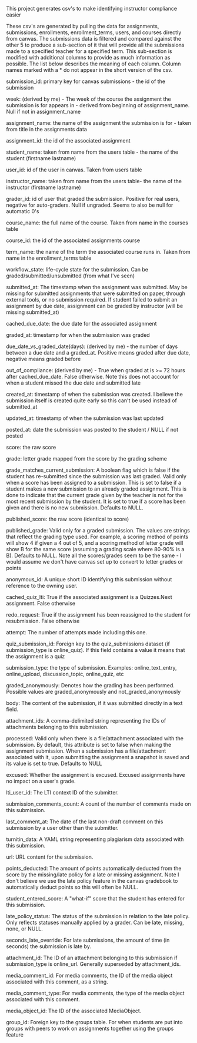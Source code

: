 This project generates csv's to make identifying instructor compliance easier

These csv's are generated by pulling the data for assignments, submissions, enrollments, enrollment_terms, users, and courses directly from canvas.
The submissions data is filtered and compared against the other 5 to produce a sub-section of it that will provide all the submissions
made to a specified teacher for a specified term. This sub-section is modified with additional columns to provide as much
information as possible. The list below describes the meaning of each column. Column names marked with a * do not appear
in the short version of the csv.

submission_id: primary key for canvas submissions - the id of the submission

week: (derived by me) - The week of the course the assignment the submission is for appears in - derived from beginning of assignment_name. Null if not in assignment_name

assignment_name: the name of the assignment the submission is for - taken from title in the assignments data

assignment_id: the id of the associated assignment

student_name: taken from name from the users table - the name of the student (firstname lastname)

user_id: id of the user in canvas. Taken from users table

instructor_name: taken from name from the users table- the name of the instructor (firstname lastname)

grader_id: id of user that graded the submission. Positive for real users, negative for auto-graders. Null if ungraded. Seems to also be null for automatic 0's

course_name: the full name of the course. Taken from name in the courses table

course_id: the id of the associated assignments course

term_name: the name of the term the associated course runs in. Taken from name in the enrollment_terms table

workflow_state: life-cycle state for the submission. Can be graded/submitted/unsubmitted (from what I've seen)

submitted_at: The timestamp when the assignment was submitted. May be missing for submitted assignments that were submitted on paper, through external tools, or no submission required. If student failed to submit an assignment by due date, assignment can be graded by instructor (will be missing submitted_at)

cached_due_date: the due date for the associated assignment

graded_at: timestamp for when the submission was graded

due_date_vs_graded_date(days): (derived by me) - the number of days between a due date and a graded_at. Positive means graded after due date, negative means graded before

out_of_compliance: (derived by me) - True when graded at is >= 72 hours after cached_due_date. False otherwise. Note this does not account for when a student missed the due date and submitted late

created_at: timestamp of when the submission was created. I believe the submission itself is created quite early so this can't be used instead of submitted_at

updated_at: timestamp of when the submission was last updated

posted_at: date the submission was posted to the student / NULL if not posted

score: the raw score

grade: letter grade mapped from the score by the grading scheme

grade_matches_current_submission: A boolean flag which is false if the student has re-submitted since the submission was last graded. Valid only when a score has been assigned to a submission. This is set to false if a student makes a new submission to an already graded assignment. This is done to indicate that the current grade given by the teacher is not for the most recent submission by the student. It is set to true if a score has been given and there is no new submission. Defaults to NULL.

published_score: the raw score (identical to score)

published_grade: Valid only for a graded submission. The values are strings that reflect the grading type used. For example, a scoring method of points will show 4 if given a 4 out of 5, and a scoring method of letter grade will show B for the same score (assuming a grading scale where 80-90% is a B). Defaults to NULL. Note all the scores/grades seem to be the same - I would assume we don't have canvas set up to convert to letter grades or points

anonymous_id: A unique short ID identifying this submission without reference to the owning user.

cached_quiz_lti: True if the associated assignment is a Quizzes.Next assignment. False otherwise

redo_request: True if the assignment has been reassigned to the student for resubmission. False otherwise

attempt: The number of attempts made including this one.

quiz_submission_id: Foreign key to the quiz_submissions dataset (if submission_type is online_quiz). If this field contains a value it means that the assignment is a quiz

submission_type: the type of submission. Examples: online_text_entry, online_upload, discussion_topic, online_quiz, etc

graded_anonymously: Denotes how the grading has been performed. Possible values are graded_anonymously and not_graded_anonymously

body: The content of the submission, if it was submitted directly in a text field.

attachment_ids: A comma-delimited string representing the IDs of attachments belonging to this submission.

processed: Valid only when there is a file/attachment associated with the submission. By default, this attribute is set to false when making the assignment submission. When a submission has a file/attachment associated with it, upon submitting the assignment a snapshot is saved and its value is set to true. Defaults to NULL

excused: Whether the assignment is excused. Excused assignments have no impact on a user's grade.

lti_user_id: The LTI context ID of the submitter.

submission_comments_count: A count of the number of comments made on this submission.

last_comment_at: The date of the last non-draft comment on this submission by a user other than the submitter.

turnitin_data: A YAML string representing plagiarism data associated with this submission.

url: URL content for the submission.

points_deducted: The amount of points automatically deducted from the score by the missing/late policy for a late or missing assignment. Note I don't believe we use the late policy feature in the canvas gradebook to automatically deduct points so this will often be NULL.
                
student_entered_score: A "what-if" score that the student has entered for this submission.

late_policy_status: The status of the submission in relation to the late policy. Only reflects statuses manually applied by a grader. Can be late, missing, none, or NULL.

seconds_late_override: For late submissions, the amount of time (in seconds) the submission is late by.

attachment_id: The ID of an attachment belonging to this submission if submission_type is online_url. Generally superseded by attachment_ids.

media_comment_id: For media comments, the ID of the media object associated with this comment, as a string.

media_comment_type: For media comments, the type of the media object associated with this comment.

media_object_id: The ID of the associated MediaObject.

group_id: Foreign key to the groups table. For when students are put into groups with peers to work on assignments together using the groups feature







